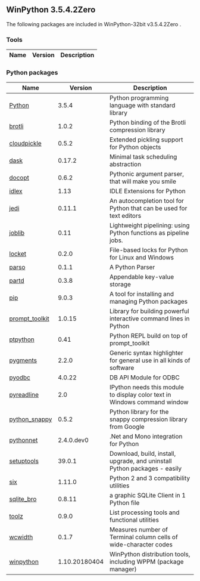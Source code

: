 ## WinPython 3.5.4.2Zero 

The following packages are included in WinPython-32bit v3.5.4.2Zero .

### Tools

Name | Version | Description
-----|---------|------------


### Python packages

Name | Version | Description
-----|---------|------------
[Python](http://www.python.org/) | 3.5.4 | Python programming language with standard library
[brotli](https://pypi.python.org/pypi/brotli) | 1.0.2 | Python binding of the Brotli compression library
[cloudpickle](https://pypi.python.org/pypi/cloudpickle) | 0.5.2 | Extended pickling support for Python objects
[dask](https://pypi.python.org/pypi/dask) | 0.17.2 | Minimal task scheduling abstraction
[docopt](https://pypi.python.org/pypi/docopt) | 0.6.2 | Pythonic argument parser, that will make you smile
[idlex](https://pypi.python.org/pypi/idlex) | 1.13 | IDLE Extensions for Python
[jedi](https://pypi.python.org/pypi/jedi) | 0.11.1 | An autocompletion tool for Python that can be used for text editors
[joblib](https://pypi.python.org/pypi/joblib) | 0.11 | Lightweight pipelining: using Python functions as pipeline jobs.
[locket](https://pypi.python.org/pypi/locket) | 0.2.0 | File-based locks for Python for Linux and Windows
[parso](https://pypi.python.org/pypi/parso) | 0.1.1 | A Python Parser
[partd](https://pypi.python.org/pypi/partd) | 0.3.8 | Appendable key-value storage
[pip](https://pypi.python.org/pypi/pip) | 9.0.3 | A tool for installing and managing Python packages
[prompt_toolkit](https://pypi.python.org/pypi/prompt_toolkit) | 1.0.15 | Library for building powerful interactive command lines in Python
[ptpython](https://pypi.python.org/pypi/ptpython) | 0.41 | Python REPL build on top of prompt_toolkit
[pygments](http://pygments.org) | 2.2.0 | Generic syntax highlighter for general use in all kinds of software
[pyodbc](https://pypi.python.org/pypi/pyodbc) | 4.0.22 | DB API Module for ODBC
[pyreadline](https://pypi.python.org/pypi/pyreadline) | 2.0 | IPython needs this module to display color text in Windows command window
[python_snappy](https://pypi.python.org/pypi/python_snappy) | 0.5.2 | Python library for the snappy compression library from Google
[pythonnet](https://pypi.python.org/pypi/pythonnet) | 2.4.0.dev0 | .Net and Mono integration for Python
[setuptools](https://pypi.python.org/pypi/setuptools) | 39.0.1 | Download, build, install, upgrade, and uninstall Python packages - easily
[six](https://pypi.python.org/pypi/six) | 1.11.0 | Python 2 and 3 compatibility utilities
[sqlite_bro](https://pypi.python.org/pypi/sqlite_bro) | 0.8.11 | a graphic SQLite Client in 1 Python file
[toolz](https://pypi.python.org/pypi/toolz) | 0.9.0 | List processing tools and functional utilities
[wcwidth](https://pypi.python.org/pypi/wcwidth) | 0.1.7 | Measures number of Terminal column cells of wide-character codes
[winpython](http://winpython.github.io/) | 1.10.20180404 | WinPython distribution tools, including WPPM (package manager)